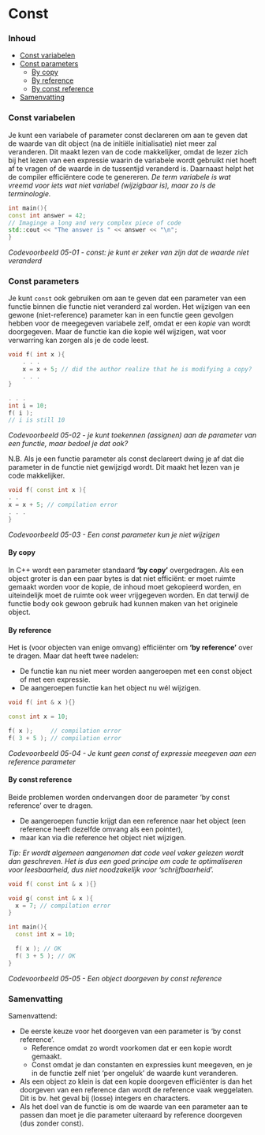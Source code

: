 # Const [](title-id) <!-- omit in toc -->

### Inhoud[](toc-id) <!-- omit in toc -->
- [Const variabelen](#const-variabelen)
- [Const parameters](#const-parameters)
  - [By copy](#by-copy)
  - [By reference](#by-reference)
  - [By const reference](#by-const-reference)
- [Samenvatting](#samenvatting)


### Const variabelen
Je kunt een variabele of parameter const declareren om aan te geven dat de waarde van dit object (na de initiële initialisatie) niet meer zal veranderen. Dit maakt lezen van de code makkelijker, omdat de lezer zich bij het lezen van een expressie waarin de variabele wordt gebruikt niet hoeft af te vragen of de waarde in de tussentijd veranderd is. Daarnaast helpt het de compiler efficiëntere code te genereren.
*De term variabele is wat vreemd voor iets wat niet variabel (wijzigbaar is), maar zo is de terminologie.*

```c++
int main(){
const int answer = 42;
// Imaginge a long and very complex piece of code
std::cout << "The answer is " << answer << "\n";
}
```
*Codevoorbeeld 05-01 - const: je kunt er zeker van zijn dat de waarde niet veranderd*


### Const parameters
Je kunt `const` ook gebruiken om aan te geven dat een parameter van een functie binnen die functie niet veranderd zal worden. Het wijzigen van een gewone (niet-reference) parameter kan in een functie geen gevolgen hebben voor de meegegeven variabele zelf, omdat er een *kopie* van wordt doorgegeven. Maar de functie kan die kopie wél wijzigen, wat voor verwarring kan zorgen als je de code leest.

```c++
void f( int x ){
    . . .
    x = x + 5; // did the author realize that he is modifying a copy?
    . . .
}

. . .
int i = 10;
f( i );
// i is still 10
```
*Codevoorbeeld 05-02 - je kunt toekennen (assignen) aan de parameter van een functie, maar bedoel je dat ook?*

N.B. Als je een functie parameter als const declareert dwing je af dat die parameter in de functie niet gewijzigd wordt. Dit maakt het lezen van je code makkelijker.

```c++
void f( const int x ){
. .
x = x + 5; // compilation error
. . .
}
```
*Codevoorbeeld 05-03 - Een const parameter kun je niet wijzigen*

#### By copy
In C++ wordt een parameter standaard **‘by copy’** overgedragen. Als een object groter is dan een paar bytes is dat niet efficiënt: er moet ruimte gemaakt worden voor de kopie, de inhoud moet gekopieerd worden, en uiteindelijk moet de ruimte ook weer vrijgegeven worden. En dat terwijl de functie body ook gewoon gebruik had kunnen maken van het originele object. 

#### By reference
Het is (voor objecten van enige omvang) efficiënter om **‘by reference’** over te dragen. 
Maar dat heeft twee nadelen:
- De functie kan nu niet meer worden aangeroepen met een const object of met een expressie.
- De aangeroepen functie kan het object nu wél wijzigen.

```c++
void f( int & x ){}

const int x = 10;

f( x );     // compilation error
f( 3 + 5 ); // compilation error
```
*Codevoorbeeld 05-04 - Je kunt geen const of expressie meegeven aan een reference parameter*

#### By const reference
Beide problemen worden ondervangen door de parameter ‘by const reference’ over te dragen. 
- De aangeroepen functie krijgt dan een reference naar het object (een reference heeft dezelfde omvang als een pointer), 
- maar kan via die reference het object niet wijzigen.

*Tip: Er wordt algemeen aangenomen dat code veel vaker gelezen wordt dan geschreven. Het is dus een goed principe om code te optimaliseren voor leesbaarheid, dus niet noodzakelijk voor ‘schrijfbaarheid’.*

```c++
void f( const int & x ){}

void g( const int & x ){
  x = 7; // compilation error
}

int main(){
  const int x = 10;

  f( x ); // OK
  f( 3 + 5 ); // OK
}
```
*Codevoorbeeld 05-05 - Een object doorgeven by const reference*

### Samenvatting
Samenvattend:
- De eerste keuze voor het doorgeven van een parameter is ‘by const reference’. 
  - Reference omdat zo wordt voorkomen dat er een kopie wordt gemaakt. 
  - Const omdat je dan constanten en expressies kunt meegeven, en je in de functie zelf niet ‘per ongeluk’ de waarde kunt veranderen.
- Als een object zo klein is dat een kopie doorgeven efficiënter is dan het doorgeven van een reference dan wordt de reference vaak weggelaten. Dit is bv. het geval bij (losse) integers en characters.
- Als het doel van de functie is om de waarde van een parameter aan te passen dan moet je die parameter uiteraard by reference doorgeven (dus zonder const).